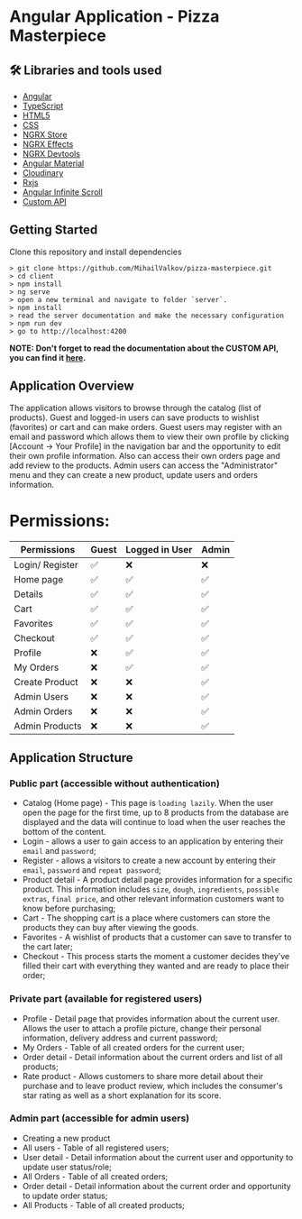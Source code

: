 # Angular Application - Pizza Masterpiece

## 🛠 Libraries and tools used

- [Angular](https://angular.io/)
- [TypeScript](https://www.typescriptlang.org/)
- [HTML5](https://developer.mozilla.org/en-US/docs/Glossary/HTML5)
- [CSS](https://developer.mozilla.org/en-US/docs/Web/CSS)
- [NGRX Store](https://ngrx.io/guide/store)
- [NGRX Effects](https://v10.ngrx.io/guide/effects)
- [NGRX Devtools](https://ngrx.io/guide/store-devtools)
- [Angular Material](https://material.angular.io/)
- [Cloudinary](https://cloudinary.com/)
- [Rxjs](https://rxjs.dev/guide/overview)
- [Angular Infinite Scroll](https://www.npmjs.com/package/ngx-infinite-scroll)
- [Custom API](https://github.com/MihailValkov/pizza-masterpiece/blob/main/client/README.md)

## Getting Started

Clone this repository and install dependencies

```
> git clone https://github.com/MihailValkov/pizza-masterpiece.git
> cd client
> npm install
> ng serve
> open a new terminal and navigate to folder `server`.
> npm install
> read the server documentation and make the necessary configuration
> npm run dev
> go to http://localhost:4200
```

**NOTE: Don't forget to read the documentation about the CUSTOM API, you can find it [here](https://github.com/MihailValkov/pizza-masterpiece/blob/main/server/readMe.md).**

## Application Overview

The application allows visitors to browse through the catalog (list of products).
Guest and logged-in users can save products to wishlist (favorites) or cart and can make orders.
Guest users may register with an email and password which allows them to view their own profile by clicking [Account -> Your Profile] in the navigation bar and the opportunity to edit their own profile information. Also can access their own orders page and add review to the products. Admin users can access the "Administrator" menu and they can create a new product, update users and orders information.

# Permissions:

| **Permissions** | Guest  | Logged in User | Admin  |
| --------------- | -----  | -------------- | -----  |
| Login/ Register | ✅    | ❌             | ❌    |
| Home page       | ✅    | ✅             | ✅    |
| Details         | ✅    | ✅             | ✅    |
| Cart            | ✅    | ✅             | ✅    |
| Favorites       | ✅    | ✅             | ✅    |
| Checkout        | ✅    | ✅             | ✅    |
| Profile         | ❌    | ✅             | ✅    |
| My Orders       | ❌    | ✅             | ✅    |
| Create Product  | ❌    | ❌             | ✅    |
| Admin Users     | ❌    | ❌             | ✅    |
| Admin Orders    | ❌    | ❌             | ✅    |
| Admin Products  | ❌    | ❌             | ✅    |

## Application Structure

### Public part (accessible without authentication)

- Catalog (Home page) - This page is `loading lazily`. When the user open the page for the first time, up to 8 products from the database are displayed and the data will continue to load when the user reaches the bottom of the content.
- Login - allows a user to gain access to an application by entering their `email` and `password`;
- Register - allows a visitors to create a new account by entering their `email`, `password` and `repeat password`;
- Product detail - A product detail page provides information for a specific product. This information includes `size`, `dough`, `ingredients`, `possible extras`, `final price`, and other relevant information customers want to know before purchasing;
- Cart - The shopping cart is a place where customers can store the products they can buy after viewing the goods.
- Favorites - A wishlist of products that a customer can save to transfer to the cart later;
- Checkout - This process starts the moment a customer decides they've filled their cart with everything they wanted and are ready to place their order;

### Private part (available for registered users)

- Profile - Detail page that provides information about the current user. Allows the user to attach a profile picture, change their personal information, delivery address and current password;
- My Orders - Table of all created orders for the current user;
- Order detail - Detail information about the current orders and list of all products;
- Rate product - Allows customers to share more detail about their purchase and to leave product review, which includes the consumer's star rating as well as a short explanation for its score.

### Admin part (accessible for admin users)

- Creating a new product
- All users - Table of all registered users;
- User detail - Detail information about the current user and opportunity to update user status/role;
- All Orders - Table of all created orders;
- Order detail - Detail information about the current order and opportunity to update order status;
- All Products - Table of all created products;